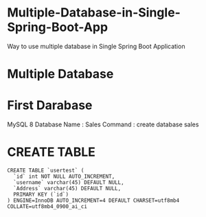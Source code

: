# Multiple-Database-in-Single-Spring-Boot-App
Way to use multiple database in Single Spring Boot Application
# Multiple Database

# First Darabase
MySQL 8 Database
Name : Sales
Command : create database sales

# CREATE TABLE
``` 
CREATE TABLE `usertest` (
  `id` int NOT NULL AUTO_INCREMENT,
  `username` varchar(45) DEFAULT NULL,
  `Address` varchar(45) DEFAULT NULL,
  PRIMARY KEY (`id`)
) ENGINE=InnoDB AUTO_INCREMENT=4 DEFAULT CHARSET=utf8mb4 COLLATE=utf8mb4_0900_ai_ci
```

